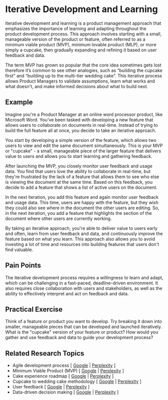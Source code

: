 # Iterative Development and Learning

Iterative development and learning is a product management approach that emphasizes the importance of learning and adapting throughout the product development process. This approach involves starting with a small, manageable version of the product or feature, often referred to as a minimum viable product (MVP), minimum lovable product (MLP), or more simply a cupcake, then gradually expanding and refining it based on user feedback and data.

The term MVP has grown so popular that the core idea sometimes gets lost therefore it’s common to see other analogies, such as “building the cupcake first” and “building up to the multi-tier wedding cake”. This iterative process allows Product Managers to validate assumptions, learn what works and what doesn't, and make informed decisions about what to build next.

## Example

Imagine you're a Product Manager at an online word processor product, like Microsoft Word. You've been tasked with developing a new feature that allows users to collaborate on documents in real-time. Instead of trying to build the full feature all at once, you decide to take an iterative approach.

You start by developing a simple version of the feature, which allows two users to view and edit the same document simultaneously. This is your MVP or "cupcake" - a small, manageable piece of the larger feature that delivers value to users and allows you to start learning and gathering feedback.

After launching the MVP, you closely monitor user feedback and usage data. You find that users love the ability to collaborate in real-time, but they're frustrated by the lack of a feature that allows them to see who else is viewing the document at the same time. Based on this feedback, you decide to add a feature that shows a list of active users on the document.

In the next iteration, you add this feature and again monitor user feedback and usage data. This time, users are happy with the feature, but they wish they could also see where in the document the other users are editing. So, in the next iteration, you add a feature that highlights the section of the document where other users are currently working.

By taking an iterative approach, you're able to deliver value to users early and often, learn from user feedback and data, and continuously improve the feature based on what you learn. This approach also allows you to avoid investing a lot of time and resources into building features that users don't find valuable.

## Pain Points

The iterative development process requires a willingness to learn and adapt, which can be challenging in a fast-paced, deadline-driven environment. It also requires close collaboration with users and stakeholders, as well as the ability to effectively interpret and act on feedback and data.

## Practical Exercise

Think of a feature or product you want to develop. Try breaking it down into smaller, manageable pieces that can be developed and launched iteratively. What is the "cupcake" version of your feature or product? How would you gather and use feedback and data to guide your development process?

## Related Research Topics

* Agile development process \[ [Google](https://www.google.com/search?q=Agile%20development%20process%20in%20product%20management) | [Perplexity](https://www.perplexity.ai/?q=Agile%20development%20process%20in%20product%20management) ]
* Minimum Viable Product (MVP) \[ [Google](https://www.google.com/search?q=Minimum%20Viable%20Product%20%28MVP%29%20in%20product%20management) | [Perplexity](https://www.perplexity.ai/?q=Minimum%20Viable%20Product%20%28MVP%29%20in%20product%20management) ]
* Cake experience roadmap \[ [Google](https://www.google.com/search?q=Cake%20experience%20roadmap%20in%20product%20management) | [Perplexity](https://www.perplexity.ai/?q=Cake%20experience%20roadmap%20in%20product%20management) ]
* Cupcake to wedding cake methodology \[ [Google](https://www.google.com/search?q=Cupcake%20to%20wedding%20cake%20methodology%20in%20product%20management) | [Perplexity](https://www.perplexity.ai/?q=Cupcake%20to%20wedding%20cake%20methodology%20in%20product%20management) ]
* User feedback \[ [Google](https://www.google.com/search?q=User%20feedback%20in%20product%20management) | [Perplexity](https://www.perplexity.ai/?q=User%20feedback%20in%20product%20management) ]
* Data-driven decision making \[ [Google](https://www.google.com/search?q=Data-driven%20decision%20making%20in%20product%20management) | [Perplexity](https://www.perplexity.ai/?q=Data-driven%20decision%20making%20in%20product%20management) ]
